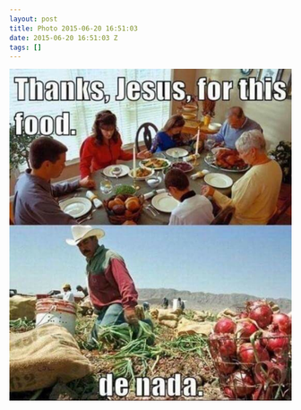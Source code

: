 ```yaml
---
layout: post
title: Photo 2015-06-20 16:51:03
date: 2015-06-20 16:51:03 Z
tags: []
---
```

![](/media/2015/06/122009391444.jpg)
